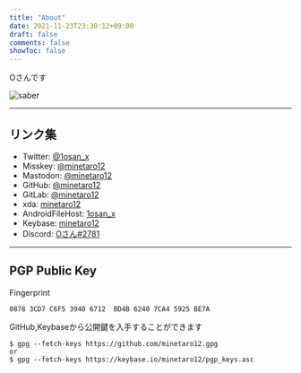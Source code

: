 ```yaml
---
title: "About"
date: 2021-11-23T23:30:12+09:00
draft: false
comments: false
showToc: false
---
```


Oさんです

![saber](/img/saber.png)

---

## リンク集

- Twitter: [@1osan_x](https://twitter.com/1osan_x)
- Misskey: [@minetaro12](https://msk.minetaro12.com/@minetaro12)
- Mastodon: [@minetaro12](https://mstdn.jp/@minetaro12)
- GitHub: [@minetaro12](https://github.com/minetaro12)
- GitLab: [@minetaro12](https://gitlab.com/minetaro12)
- xda: [minetaro12](https://forum.xda-developers.com/m/minetaro12.11216215/)
- AndroidFileHost: [1osan_x](https://androidfilehost.com/?w=profile&uid=17248734326145681057)
- Keybase: [minetaro12](https://keybase.io/minetaro12)
- Discord: [Oさん#2781](https://discord.com/users/398120671168954381)

---

## PGP Public Key

Fingerprint
```
0878 3CD7 C6F5 3940 6712  BD4B 6240 7CA4 5925 BE7A
```

GitHub,Keybaseから公開鍵を入手することができます
```
$ gpg --fetch-keys https://github.com/minetaro12.gpg
or
$ gpg --fetch-keys https://keybase.io/minetaro12/pgp_keys.asc
```